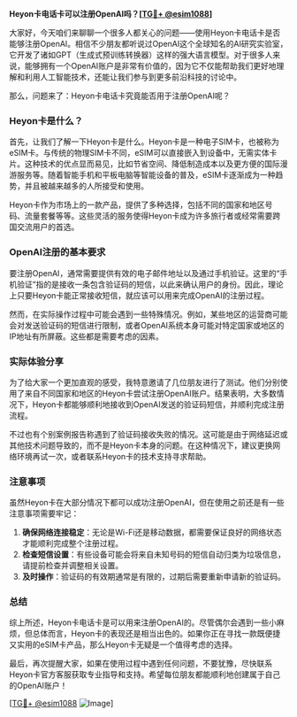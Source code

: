 **Heyon卡电话卡可以注册OpenAI吗？[[TG💪+ @esim1088](https://t.me/s/esim1088)]**

大家好，今天咱们来聊聊一个很多人都关心的问题——使用Heyon卡电话卡是否能够注册OpenAI。相信不少朋友都听说过OpenAI这个全球知名的AI研究实验室，它开发了诸如GPT（生成式预训练转换器）这样的强大语言模型。对于很多人来说，能够拥有一个OpenAI账户是非常有价值的，因为它不仅能帮助我们更好地理解和利用人工智能技术，还能让我们参与到更多前沿科技的讨论中。

那么，问题来了：Heyon卡电话卡究竟能否用于注册OpenAI呢？

### Heyon卡是什么？

首先，让我们了解一下Heyon卡是什么。Heyon卡是一种电子SIM卡，也被称为eSIM卡。与传统的物理SIM卡不同，eSIM可以直接嵌入到设备中，无需实体卡片。这种技术的优点显而易见，比如节省空间、降低制造成本以及更方便的国际漫游服务等。随着智能手机和平板电脑等智能设备的普及，eSIM卡逐渐成为一种趋势，并且被越来越多的人所接受和使用。

Heyon卡作为市场上的一款产品，提供了多种选择，包括不同的国家和地区号码、流量套餐等等。这些灵活的服务使得Heyon卡成为许多旅行者或经常需要跨国交流用户的首选。

### OpenAI注册的基本要求

要注册OpenAI，通常需要提供有效的电子邮件地址以及通过手机验证。这里的“手机验证”指的是接收一条包含验证码的短信，以此来确认用户的身份。因此，理论上只要Heyon卡能正常接收短信，就应该可以用来完成OpenAI的注册过程。

然而，在实际操作过程中可能会遇到一些特殊情况。例如，某些地区的运营商可能会对发送验证码的短信进行限制，或者OpenAI系统本身可能对特定国家或地区的IP地址有所屏蔽。这些都是需要考虑的因素。

### 实际体验分享

为了给大家一个更加直观的感受，我特意邀请了几位朋友进行了测试。他们分别使用了来自不同国家和地区的Heyon卡尝试注册OpenAI账户。结果表明，大多数情况下，Heyon卡都能够顺利地接收到OpenAI发送的验证码短信，并顺利完成注册流程。

不过也有个别案例报告称遇到了验证码接收失败的情况。这可能是由于网络延迟或其他技术问题导致的，而不是Heyon卡本身的问题。在这种情况下，建议更换网络环境再试一次，或者联系Heyon卡的技术支持寻求帮助。

### 注意事项

虽然Heyon卡在大部分情况下都可以成功注册OpenAI，但在使用之前还是有一些注意事项需要牢记：

1. **确保网络连接稳定**：无论是Wi-Fi还是移动数据，都需要保证良好的网络状态才能顺利完成整个注册过程。
2. **检查短信设置**：有些设备可能会将来自未知号码的短信自动归类为垃圾信息，请提前检查并调整相关设置。
3. **及时操作**：验证码的有效期通常是有限的，过期后需要重新申请新的验证码。

### 总结

综上所述，Heyon卡电话卡是可以用来注册OpenAI的。尽管偶尔会遇到一些小麻烦，但总体而言，Heyon卡的表现还是相当出色的。如果你正在寻找一款既便捷又实用的eSIM卡产品，那么Heyon卡无疑是一个值得考虑的选择。

最后，再次提醒大家，如果在使用过程中遇到任何问题，不要犹豫，尽快联系Heyon卡官方客服获取专业指导和支持。希望每位朋友都能顺利地创建属于自己的OpenAI账户！

[[TG💪+ @esim1088](https://t.me/s/esim1088) ![Image](https://i.postimg.cc/4NQfJmqS/Snipaste-2025-05-13-00-14-12.png)]